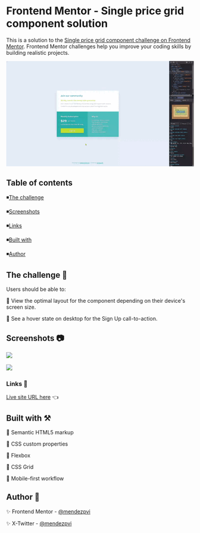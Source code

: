 # Frontend Mentor - Single price grid component solution

This is a solution to the [Single price grid component challenge on Frontend Mentor](https://www.frontendmentor.io/challenges/single-price-grid-component-5ce41129d0ff452fec5abbbc). Frontend Mentor challenges help you improve your coding skills by building realistic projects. 

![](./assets/screenshots/sample.gif)

## Table of contents

◾[The challenge](#the-challenge-muscle)

◾[Screenshots](#screenshots-camera)

◾[Links](#links-link)

◾[Built with](#built-with-hammer_and_pick)

◾[Author](#author-beginner)


## The challenge :muscle: 

Users should be able to:

🎯 View the optimal layout for the component depending on their device's screen size.

🎯 See a hover state on desktop for the Sign Up call-to-action.


## Screenshots :camera:

![](./assets/screenshots/mobile.avif)

![](./assets/screenshots/desktop.avif)

### Links :link:

<!-- [Solution in Frontend Mentor](https://your-solution-url.com) 👈 -->

[Live site URL here](https://mendezpvi.github.io/fem-single-price-grid/) 👈

## Built with :hammer_and_pick:

📌 Semantic HTML5 markup

📌 CSS custom properties

📌 Flexbox

📌 CSS Grid

📌 Mobile-first workflow

## Author :beginner:

✨ Frontend Mentor - [@mendezpvi](https://www.frontendmentor.io/profile/mendezpvi)

✨ X-Twitter - [@mendezpvi](https://x.com/mendezpvi)
